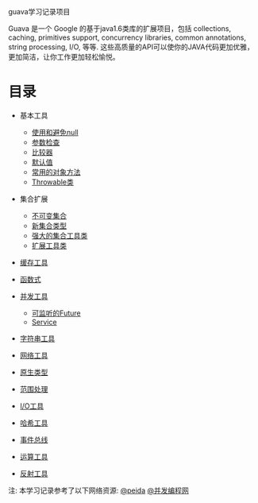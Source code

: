 guava学习记录项目

Guava 是一个 Google 的基于java1.6类库的扩展项目，包括 collections, caching, primitives support, concurrency libraries, common annotations, string processing, I/O, 等等. 这些高质量的API可以使你的JAVA代码更加优雅，更加简洁，让你工作更加轻松愉悦。

目录
===

* 基本工具
	+ [使用和避免null](doc/basic-utilities-using-avoiding-null.md)
	+ [参数检查](doc/basic-utilities-preconditions.md)
	+ [比较器](doc/basic-utilities-ordering.md)
	+ [默认值](doc/basic-utilities-defaults.md)
	+ [常用的对象方法](doc/basic-utilities-object-methods.md)
	+ [Throwable类](doc/basic-utilities-throwables.md)

* 集合扩展
	+ [不可变集合](doc/collections-immutable-collections.md)
	+ [新集合类型](doc/collections-new-collection-types.md)
	+ [强大的集合工具类](doc/collections-utility-classes.md)
	+ [扩展工具类](doc/collections-extension-utilities.md)
* [缓存工具](doc/caches.md)
* [函数式](doc/functional-idioms.md)
* [并发工具](doc/concurrency.md)
	+ [可监听的Future](doc/concurrency-listenablefuture.md)
	+ [Service](doc/concurrency-service.md)
* [字符串工具](doc/strings.md)
* [网络工具](doc/networking.md)
* [原生类型](doc/primitives.md)
* [范围处理](doc/ranges.md)
* [I/O工具](doc/io.md)
* [哈希工具](doc/hash.md)
* [事件总线](doc/eventbus.md)
* [运算工具](doc/math.md)
* [反射工具](doc/reflection.md)


注: 本学习记录参考了以下网络资源:
[@peida](http://www.cnblogs.com/peida/p/Guava.html)
[@并发编程网](http://ifeve.com/category/guava-2/)